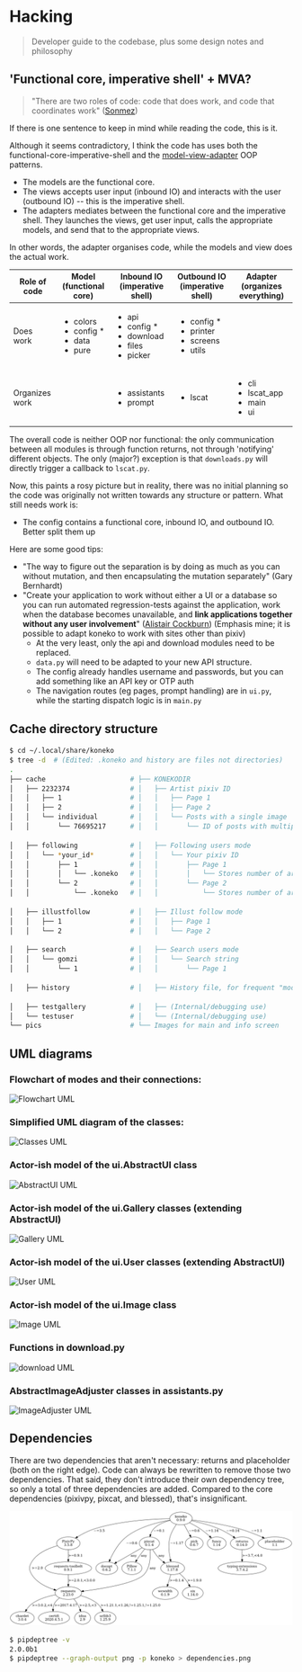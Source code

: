 # Hacking

> Developer guide to the codebase, plus some design notes and philosophy

## 'Functional core, imperative shell' + MVA?

> "There are two roles of code: code that does work, and code that coordinates work" ([Sonmez](https://simpleprogrammer.com/there-are-only-two-roles-of-code/))

If there is one sentence to keep in mind while reading the code, this is it.

Although it seems contradictory, I think the code has uses both the functional-core-imperative-shell and the [model-view-adapter](https://en.wikipedia.org/wiki/Model%E2%80%93view%E2%80%93adapter) OOP patterns.
* The models are the functional core.
* The views accepts user input (inbound IO) and interacts with the user (outbound IO) -- this is the imperative shell.
* The adapters mediates between the functional core and the imperative shell. They launches the views, get user input, calls the appropriate models, and send that to the appropriate views. 

In other words, the adapter organises code, while the models and view does the actual work.

<table>
<thead>
  <tr>
    <th>Role of code</th>
    <th>Model (functional core)</th>
    <th>Inbound IO (imperative shell)</th>
    <th>Outbound IO (imperative shell)<br></th>
    <th>Adapter (organizes everything)</th>
  </tr>
</thead>
<tbody>
  <tr>
    <td>Does work</td>
    <td><ul>
        <li>colors</li>
        <li>config *</li>
        <li>data</li>
        <li>pure</li>
    </ul></td>
    <td><ul>
        <li>api</li>
        <li>config *</li>
        <li>download</li>
        <li>files</li>
        <li>picker</li>
    </ul></td>
    <td><ul>
        <li>config *</li>
        <li>printer</li>
        <li>screens</li>
        <li>utils</li>
    </ul></td>
    <td></td>
  </tr>
  <tr>
    <td>Organizes work</td>
    <td></td>
    <td><ul>
        <li>assistants</li>
        <li>prompt</li>
    </ul></td>
    <td><ul>
        <li>lscat</li>
    </ul></td>
    <td><ul>
        <li>cli</li>
        <li>lscat_app</li>
        <li>main</li>
        <li>ui</li>
    </ul></td>
  </tr>
</tbody>
</table>

The overall code is neither OOP nor functional: the only communication between all modules is through function returns, not through 'notifying' different objects. The only (major?) exception is that `downloads.py` will directly trigger a callback to `lscat.py`.

Now, this paints a rosy picture but in reality, there was no initial planning so the code was originally not written towards any structure or pattern. What still needs work is:
* The config contains a functional core, inbound IO, and outbound IO. Better split them up

Here are some good tips:
* "The way to figure out the separation is by doing as much as you can without mutation, and then encapsulating the mutation separately" (Gary Bernhardt)
* "Create your application to work without either a UI or a database so you can run automated regression-tests against the application, work when the database becomes unavailable, and **link applications together without any user involvement**" ([Alistair Cockburn](https://github.com/jschairb/sandbox/wiki/HexagonalArchitecture)) (Emphasis mine; it is possible to adapt koneko to work with sites other than pixiv)
    * At the very least, only the api and download modules need to be replaced.
    * `data.py` will need to be adapted to your new API structure.
    * The config already handles username and passwords, but you can add something like an API key or OTP auth
    * The navigation routes (eg pages, prompt handling) are in `ui.py`, while the starting dispatch logic is in `main.py`


## Cache directory structure

```sh
$ cd ~/.local/share/koneko
$ tree -d  # (Edited: .koneko and history are files not directories)
.
├── cache                     # ├── KONEKODIR
│   ├── 2232374               # │   ├── Artist pixiv ID                             ├── Mode 1 and 2
│   │   ├── 1                 # │   │   ├── Page 1                                  │   ├── Mode 1
│   │   ├── 2                 # │   │   ├── Page 2                                  │   ├── Mode 1
│   │   └── individual        # │   │   └── Posts with a single image               │   └── Mode 2
│   │       └── 76695217      # │   │       └── ID of posts with multiple images    │       └── Mode 2

│   ├── following             # │   ├── Following users mode                        ├── Mode 3
│   │   └── *your_id*         # │   │   └── Your pixiv ID                           │
│   │       ├── 1             # │   │       ├── Page 1                              │
│   │       │   └── .koneko   # │   │       │   └── Stores number of artists info   │
│   │       └── 2             # │   │       └── Page 2                              │
│   │           └── .koneko   # │   │           └── Stores number of artists info   │

│   ├── illustfollow          # │   ├── Illust follow mode                          ├── Mode 5
│   │   ├── 1                 # │   │   ├── Page 1                                  │
│   │   └── 2                 # │   │   └── Page 2                                  │

│   ├── search                # │   ├── Search users mode                           ├── Mode 4
│   │   └── gomzi             # │   │   └── Search string
│   │       └── 1             # │   │       └── Page 1

│   ├── history               # │   ├── History file, for frequent "mode"

│   ├── testgallery           # │   ├── (Internal/debugging use)
│   └── testuser              # │   └── (Internal/debugging use)
└── pics                      # └── Images for main and info screen
```


## UML diagrams

### Flowchart of modes and their connections:

![Flowchart UML](http://plantuml.com:80/plantuml/png/dPDD2y8m38Rl_HM5dZtejfk8YYY2Dy6BY1IDTHWtwGVYltVMhfkrAdWgIzuyUPUcGwMvrEQCX1W5Eww0ZgJEbTuAZWZorlNn-PaBwFdFQObONlD2RBajK8bFBO7BtR6Efmq1qLJaGrsPDKsjZIvb4u3BydGRem4I6A7zphgTtyXS77Ldu6f_oYkb-uNNhZtA5lnQp2H04ONuR0lnFCAq0mOD4ig4XR-Fp094pGud7pCZ0YDVcURYB2M1fPGo2NiIN9IjhE8nBv-alaKQjUjeqS5db3qkPfMN29gyBOUjRmJjuV-I8XpyOcHHN_znwuqBXqE6KEohHtG7)

### Simplified UML diagram of the classes:

![Classes UML](http://plantuml.com:80/plantuml/png/rLdTZzGs47_FNn6fBx1xYNZZ1Pr08DgJMXL1wGkgB6_YtJNdnAdjt76Y-xzt_9NOiHDGYqIBX5ZFs3FZttmwF9SA2pLsh2WKLOoKjxmdjxmey44gWHjLDWnBMNQOzlKBH_kPyw5yzkpHYwjIaFRnzVNdeeG_UoFhqMEpg3vx2HSq2DuD2es28IuGRVqMpMY8b1Ed7yRfFBh3ZBPOaPWSY3rnf3ZgU4k0UIcAq5AXg5I_0ClOQkshwvjkOAGZlP9rFPkGjsqfVS3DBJuH8zy9v8UF112YZ8rIeIDdZD-R4uY1Ldqe0rir3bNEo9Mz7ywqRKd_HxMgPkcgaKvItjzat5JNRycV8mLIYPKIz30guk4ePtXBYqnA1vzWP5IbFFtFBH41Ez1s86TyH_aelBRvu40_qJi16udCU1h-KjwZ0pboGS1Zv4XKSqxt3OBs2WtW9OYP8tSRwlebxphU9_gZUDttv9CzwmcWH--M8H7Y1Gj94EvRrFBxdd4SHhCr32MY174RBrlU-X4pHiH3rcLfvCR-IPoIUgBQXd4DlFSz1RTuoEuekKUq2n4vW29_qTaNPu284PTUAVipOAzeSpaJDXXS5b7xbqcJ51oVvPfZqYS0xULLsJpWVXCrb8cqVTxMsC8C65M9iB41ZPBesW7NcAoxCTdwsYJhTxHn3sNC6NcoLg26Sz5ABoBbzsDdF9AfKRjA1tsLe5yKAyKfE901f2XoqV-lZYpC2bh2xn2vR_YtR0hs-AztH0ZQakXqhgjTfXOoqhY1cAGQm3OZEUIqL0uCFzYCYy9B4t81jVTbAShIFHz87rDCaOeeKy6BgF8C3ZsEZ251fgZvE7Q3HY8iSepWkxagw1tRbV5BxN7fi2Blnhg-NW8OByqE3raH8Rh5UbRNsVeJnfGDJTgVtaC1aDyjiYmpcPSkeQdl21RD-HlRUTdsO1wUxJCPEuEQ7qkCut_pEcb5JOgvBk9XYWMMV5j5mtXWjA7gmQqVO2IntMDZalDc_6SdWxcHJC7nfPvkBbMajvpBUUplpQs1kugDwDkj2byBlrrUHpB9CTbWDTdtcqKvux9eO8PMh8Kbz1FfYS2A2mlkEEZCdfAGzdA0zX3ak5LkbBvo3K1kn6ciTrQs9KvV-n-9B5QGgLRLh9uGz7HM-ND56XsxMdkkNbUJcILsDID7jQ9X5PRmeNQzSjXtVvkTyGHW1iWWRHtPZsGfn_GeJpUCG4Hf8ZOmAAcuvaGi_IiFXOg_ueWvatkIxtGng78tpBTvjp-wzxHxfG_lAktBgahWNUs8goTMvjkLQrocCK5Ntzh5rYlulPv0-z9KM9Y-tL8R2LLNdTsQ7u-IABSmWnHqPxUSXhvWFoZLEsImx757PAQYxEDtp4g5DoAqaH8rk3aJHsr68U0Uo4Ban9lfwwFalTTW7JV9teDbGVaoC9afB01fN_f3Nh-rqlbY8YzmCylWui0vmBNuqTg-WPXLTwICQA0SKI-3FMviFWNWUm0q9RgGZgt_lTDf6xlRY4ifxZTCq5GD70O6Vp_1DO8m63MXOHPgGqZ67eETho86lw_xY3M16dx4Yk0D60kWmvOSG1wGO_33xs6f6m9kx905OqOkk4z7r9ctcSl4tWi-Z-NzwBvwBSHfMn2MLlNy5hotRhsdwepWelPvbXGlL-qopw950iyRtTCgIeTKZ1kf4eNsOP04n4BUsYvVXF40cjxS_6G-eUYHh7pqxkg7rw-VFdtov77v3le68mgW2aVxdYgAMSdu2Lg57t50qFmBGPQC95Yhio2uTOG6N0c93ZASwwEFu_WUKuMCyCbVR-shOV9K_5bcVgHp1GC0QNqPR8d2b7dsqNT26mwBZqZIjBmiAsvm2-QiDFZegRzbni1MbMcVmK0GlG2AuZdfM_r_3Ny3)


### Actor-ish model of the ui.AbstractUI class
  
![AbstractUI UML](http://plantuml.com:80/plantuml/png/VLLDRzim3BthLt2t1aqFQRQBWNGjsai7h0rQz6oeDfCGaILFajC6o_xx95bs_94c9uQFugCUIVdMMAvjLGXcoGg4ktTZDS_isoDS52f70xCfpAVmVGe_9emvH6buCwWPMopWjui0Wm8pIqh2Oi4y15StK15SNYQ30EQyLmxqGGdScIsiNBRA7w6yveCPA2dsavWeP4fWIP-qSp4ivvQ_SuFW3PPfv3RQFlLDC1CeECcqv7OJlRoig-4Vd6mgr9hanUI89V3hzVa9DFwfq5YcqLPQDZvJAccmb_xLQU24QR5OXZ0Pjp4msEwAUGvUpgtJAsPG7r8edYVm42sWWg_HU6bf5wuJ0TOORS9mYKSV3jSkJE8ufC5dDLuVQoL_85CAlgyfONOUlluw-poouxZeioddtID7lThefIPfWUHAiRLMLGcbnXNQR4DopS3zZcq8MaZyj6cbHS1Yttg-VlzxRUuSwRUwppDkTmSVDxDqrmmHOsMyzvHYAFDcvfPQ5QLbXyCXhDUJkqh8U6Ap0hRqR3q5ezucJjNKAUWaDRMcTTL-eRgwrjmjwLBZZbHblY8k8vvwtArHBFqiSPFx1OD8uwGw0ErInWT28-nL1QRI-BDp8e5x9LUa2zu-AaslxWLo3Lo8K9r9Cvvji2dn1SDZPy0_D6rDpoNAE9xZkeuW6unUSARKjcxutv_47FuAajj_trgs_jQVOEm735dzN4S2Rmx7iB7IkfeTQbeHUbrFl2udHh4p2hTkBFrdWR7_)
  
### Actor-ish model of the ui.Gallery classes (extending AbstractUI)

![Gallery UML](http://plantuml.com:80/plantuml/png/RL71QiCm3BthAtHCA3liq4iWeuD2Fw1iLwFL9dWuLh0LIY0VFzjnM3TwilJq93q_dQ9Ga7bq85QSmGivPyA28siJiSaFlY9vZSSMW6x20J-Y2G1zZv_MtD6ED1Xi1aRXckIk5liUCXDVtd2sU3Xq3tn8IC87JKAbD74KzHtPGp0o1_y0PCuNHOCsHt0BXcHFjZ4bxl2Qn2NHlvrRDOley6pZv6Y9V_Phldl7f8k4yvuKHXFRAcLNL60r1HudQLfOrnMA2nV6PA6DKlvTFJiYUxSyCs5WjT5L9gP1_wserJcrAQltxS_HzuBMessIJiRhV4-07m00)


### Actor-ish model of the ui.User classes (extending AbstractUI)
  
![User UML](http://plantuml.com:80/plantuml/png/TOun2iCm40JxUyMMDYPLKWKKdCelI2q4Ee90jk1qAW9wl2KbRTgPMTWrgnCjUoGD6Xclp98nxSaphaY2sqn4nc1BQ678Yk6CePxYya09M9Oxtib-0zk3QQR6c_LEtV0_MThA1a_2MkJuGv-3RYv6bW_LMjk7bG_VVnAT)


### Actor-ish model of the ui.Image class

![Image UML](http://plantuml.com:80/plantuml/png/bLHDJyCm3BtdLvWRQ73XMAbeIBk0n3PfshaAZJiYkYJ4ITd4-Eya_Tf71nezLCvxp-wp7NLCZbldroLpqfK8Jsk-GdZH0XbBqpe0mX9p9xM2D6KyTzh2aj2o-8Ax1_0IHgEaqTwpS0fOv19uf7SeWjn7fHG76GdCvKPM4MmIk6cgF2zcKx3uuP4Si-YyLHr6HYj29hZZhvmmv8QeJQ_Z11R17D9Usv12VwfISv70f8r0nZufTYChxh2NC853hBKnaMHAlgKc-HQCbSg5aoeqs-rszS1c1bN3ns6TJ6XFTYKZWWA-IgdUlw_wAiSsprGw5WpQxAAifhCAhImaYkkRVpNSsvdYnlrgHGKoCu4BrKzzSDggFElTa95AeRtOHYpNtwM_fh-osXkOMopGvM-rfNOo49w36x9tBDUhpDko5hJB6E0NjnF5G_iHFTVMYQS4baOS2h3T6p5KWrs49YkfFO4vlmxJyjrABhsxu_2j-1jWFm00)


### Functions in download.py

![download UML](http://plantuml.com:80/plantuml/png/ZLDRZi8m3FpFANg1SWJ4JQBG632RE57gBaBYy3osD8GurNvLcV7OrdYw6zaadhnJZEoWi-52BXYxYLUbmluC0tT8oFfDl44pNcbOK9s0Z8S6IM6T7oCIGIhP0pg6f0tPQlOYl22VD2Sp_6JrGax9IPZ-XOG7XBeRUdC4FOIGxDWWQV9AJTZrJxo_RR-yALvpqRPXbOX-QIGFMjx-MoemYrPsLaJpl8Yb9uthod3BfPoPbTQvI7sUkEldjSIxlzWY9M82oh9y_Xgg6kQ85SiNCrl4XtQEO4p1HrP_dyUiMxNM7DcLYbTkTq3s-QVV0G00)


### AbstractImageAdjuster classes in assistants.py

![ImageAdjuster UML](http://plantuml.com:80/plantuml/png/vLL1JiCm4Bpd5JbI5V82LBK28RWWn8LoifnusooAdM2lMw3qxwHDavROBZqWSI2tU3RnpEoiFJR4DLbPH15F3McUKPmLt9XuidkzatmE4_5Y3O6EBo_F9kUn1Z4OZLPHN3z9yWYl5kkbc1DfJ2s1IP8jDenNxL_NCULMfefZmGn-W8kRl5oocLMP1q81hE0f51vi8u2PYcTW-eHIoFa2IwixGliFDLIbfhD1VrtoznIOB1V0R7KK5kLIXGf0SmCks6baNC-DYsiWgnKZtyve6AhA4blm0iKEJvAhKifIxQMsIhU-r5NhO6SVk12evjwUticg00cAzgrqZ1vwfBe2mhJxExICcu9xMDQSWiawI80eCtSDPjmMnDuSP8PAC86oYLhjJcFAj7NZY0FU1FTZsy_gzvnvqnN8b3SiZJ7eakjSw6iFANx-Hue3XzddXQqk-lCGEVFHb4r_m5i_dNcxgTbiDxx6Me31UbfF6xcWaOUUUORGVygSC9fTDZhAJoWe__M41C-IVKnSAhU0yvp-YClH0BaDZdmzxnLlhJsbi14UHMDGOdDJVm40)


## Dependencies

There are two dependencies that aren't necessary: returns and placeholder (both on the right edge). Code can always be rewritten to remove those two dependencies. That said, they don't introduce their own dependency tree, so only a total of three dependencies are added. Compared to the core dependencies (pixivpy, pixcat, and blessed), that's insignificant.

![dep tree](dependencies.png)

```sh
$ pipdeptree -v
2.0.0b1
$ pipdeptree --graph-output png -p koneko > dependencies.png
```

